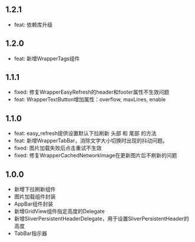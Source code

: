 ## 1.2.1

* feat: 依赖库升级

## 1.2.0

* feat: 新增WrapperTags组件

## 1.1.1

* fixed: 修复WrapperEasyRefresh的header和footer属性不生效问题
* feat: WrapperTextButton增加属性：overflow, maxLines, enable

## 1.1.0

* feat: easy_refresh提供设置默认下拉刷新 头部 和 尾部 的方法
* feat: 新增WrapperTabBar，消除文字大小切换时出现的抖动问题。
* fixed: 图片加载失败后点击重试不生效
* fixed: 修复WrapperCachedNetworkImage在更新图片后不刷新的问题

## 1.0.0

* 新增下拉刷新组件
* 图片加载组件封装
* AppBar组件封装
* 新增GridView组件指定高度的Delegate
* 新增SliverPersistentHeaderDelegate，用于设置SliverPersistentHeader的高度
* TabBar指示器
